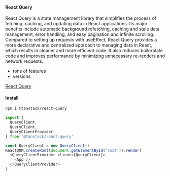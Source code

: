 #### React Query

React Query is a state management library that simplifies the process of fetching, caching, and updating data in React applications. Its major benefits include automatic background refetching, caching and stale data management, error handling, and easy pagination and infinite scrolling. Compared to setting up requests with useEffect, React Query provides a more declarative and centralized approach to managing data in React, which results in cleaner and more efficient code. It also reduces boilerplate code and improves performance by minimizing unnecessary re-renders and network requests.

- tons of features
- versions

[React Query](https://tanstack.com/query/v4/docs/react/overview)

#### Install

```sh
npm i @tanstack/react-query
```

```js
import {
  QueryClient,
  QueryClient,
  QueryClientProvider,
} from '@tanstack/react-query'

const QueryClient = new QueryClient()
ReactDOM.createRoot(document.getElementById('root')).render(
  <QueryClientProvider client={QueryClient}>
    <App />
  </QueryClientProvider>
)
```
